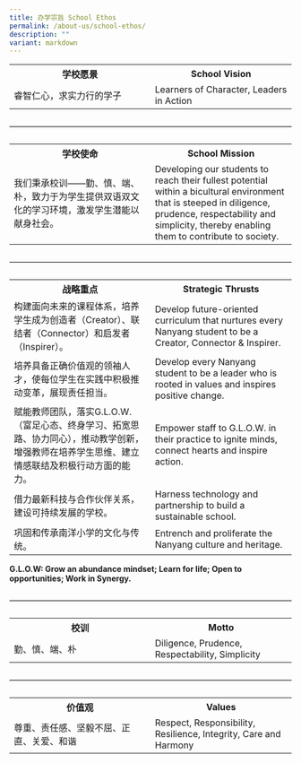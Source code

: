 ```yaml
---
title: 办学宗旨 School Ethos
permalink: /about-us/school-ethos/
description: ""
variant: markdown
---
```

<table style="width: 100%; border-collapse: collapse;">
  <colgroup>
    <col style="width: 25%;">
    <col style="width: 25%;">
    <col style="width: 25%;">
    <col style="width: 25%;">
  </colgroup>
  <tbody>
    <tr>
      <th style="border: none;" colspan="2"><strong>学校愿景</strong></th>
      <th style="border: none;" colspan="2"><strong>School Vision</strong></th>
    </tr>
    <tr>
      <td style="border: none;" colspan="2">睿智仁心，求实力行的学子</td>
      <td style="border: none;" colspan="2">Learners of Character, Leaders in Action</td>
    </tr>
  </tbody>
</table>

<hr style="border: 0; border-top: 1px solid #ccc; margin: 30px 0;">

<table style="width: 100%; border-collapse: collapse; margin-top: 20px;">
  <colgroup>
    <col style="width: 25%;">
    <col style="width: 25%;">
    <col style="width: 25%;">
    <col style="width: 25%;">
  </colgroup>
  <tbody>
    <tr>
      <th style="border: none;" colspan="2"><strong>学校使命</strong></th>
      <th style="border: none;" colspan="2"><strong>School Mission</strong></th>
    </tr>
    <tr>
      <td style="border: none;" colspan="2">
        我们秉承校训——勤、慎、端、朴，致力于为学生提供双语双文化的学习环境，激发学生潜能以献身社会。
      </td>
      <td style="border: none;" colspan="2">
        Developing our students to reach their fullest potential within a bicultural
        environment that is steeped in diligence, prudence, respectability and
        simplicity, thereby enabling them to contribute to society.
      </td>
    </tr>
  </tbody>
</table>

<hr style="border: 0; border-top: 1px solid #ccc; margin: 30px 0;">

<table style="width: 100%; border-collapse: collapse; margin-top: 20px;">
  <colgroup>
    <col style="width: 25%;">
    <col style="width: 25%;">
    <col style="width: 25%;">
    <col style="width: 25%;">
  </colgroup>
  <tbody>
    <tr>
      <th style="border: none;" colspan="2"><strong>战略重点</strong></th>
      <th style="border: none;" colspan="2"><strong>Strategic Thrusts</strong></th>
    </tr>
    <tr>
      <td style="border: none;" colspan="2">
        构建面向未来的课程体系，培养学生成为创造者（Creator）、联结者（Connector）和启发者（Inspirer）。
      </td>
      <td style="border: none;" colspan="2">
        Develop future-oriented curriculum that nurtures every Nanyang student to be a Creator, Connector &amp; Inspirer.
      </td>
    </tr>
    <tr>
      <td style="border: none;" colspan="2">
        培养具备正确价值观的领袖人才，使每位学生在实践中积极推动变革，展现责任担当。
      </td>
      <td style="border: none;" colspan="2">
        Develop every Nanyang student to be a leader who is rooted in values and inspires positive change.
      </td>
    </tr>
    <tr>
      <td style="border: none;" colspan="2">
        赋能教师团队，落实G.L.O.W.（富足心态、终身学习、拓宽思路、协力同心），推动教学创新，增强教师在培养学生思维、建立情感联结及积极行动方面的能力。
      </td>
      <td style="border: none;" colspan="2">
        Empower staff to G.L.O.W. in their practice to ignite minds, connect hearts and inspire action.
      </td>
    </tr>
    <tr>
      <td style="border: none;" colspan="2">
        借力最新科技与合作伙伴关系，建设可持续发展的学校。
      </td>
      <td style="border: none;" colspan="2">
        Harness technology and partnership to build a sustainable school.
      </td>
    </tr>
    <tr>
      <td style="border: none;" colspan="2">
        巩固和传承南洋小学的文化与传统。
      </td>
      <td style="border: none;" colspan="2">
        Entrench and proliferate the Nanyang culture and heritage.
      </td>
    </tr>
  </tbody>
</table>

  <strong>G.L.O.W: Grow an abundance mindset; Learn for life; Open to opportunities; Work in Synergy.</strong>


<hr style="border: 0; border-top: 1px solid #ccc; margin: 30px 0;">

<table style="width: 100%; border-collapse: collapse;">
  <colgroup>
    <col style="width: 25%;">
    <col style="width: 25%;">
    <col style="width: 25%;">
    <col style="width: 25%;">
  </colgroup>
  <tbody>
    <tr>
      <th style="border: none;" colspan="2"><strong>校训</strong></th>
      <th style="border: none;" colspan="2"><strong>Motto</strong></th>
    </tr>
    <tr>
      <td style="border: none;" colspan="2">勤、慎、端、朴</td>
      <td style="border: none;" colspan="2">Diligence, Prudence, Respectability, Simplicity</td>
    </tr>
  </tbody>
</table>

<hr style="border: 0; border-top: 1px solid #ccc; margin: 30px 0;">

<table style="width: 100%; border-collapse: collapse;">
  <colgroup>
    <col style="width: 25%;">
    <col style="width: 25%;">
    <col style="width: 25%;">
    <col style="width: 25%;">
  </colgroup>
  <tbody>
    <tr>
      <th style="border: none;" colspan="2"><strong>价值观</strong></th>
      <th style="border: none;" colspan="2"><strong>Values</strong></th>
    </tr>
    <tr>
      <td style="border: none;" colspan="2">尊重、责任感、坚毅不屈、正直、关爱、和谐</td>
      <td style="border: none;" colspan="2">Respect, Responsibility, Resilience, Integrity, Care and Harmony</td>
    </tr>
  </tbody>
</table>
